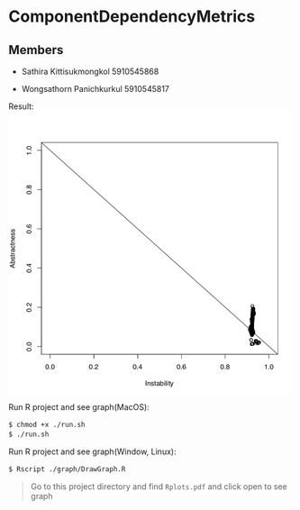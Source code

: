 # ComponentDependencyMetrics

## Members

- Sathira Kittisukmongkol 5910545868

- Wongsathorn Panichkurkul 5910545817

Result:
![alt text](https://github.com/nongjamie/ComponentDependencyMetrics/blob/master/graph/Screen%20Shot%202561-11-12%20at%2016.19.25.png)


Run R project and see graph(MacOS):
```sh
$ chmod +x ./run.sh
$ ./run.sh
```

Run R project and see graph(Window, Linux):
```sh
$ Rscript ./graph/DrawGraph.R
```
> Go to this project directory and find `Rplots.pdf` and click open to see graph
